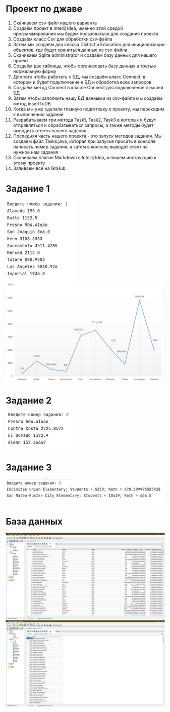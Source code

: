 # Проект по джаве
1. Скачиваем csv-файл нашего варианта
2. Создаём проект в Intellij Idea, именно этой средой программирования мы будем пользоваться
для создания проекта
3. Создаём класс Сsv для обработки csv-файла
4. Затем мы создаём два класса District и Education для инициализации объектов, где будут храниться данные
из csv-файла
5. Скачиваем Sqlite administrator и создаём базу данных для нашего проект
6. Создаём две таблицы, чтобы организовать базу данных в третью нормальную форму
7. Для того чтобы работать с БД, мы создаём класс Connect, в котором и будет подключение к БД и обработка
всех запросов
8. Создаём метод Connect в классе Connect для подключение к нашей БД
9. Затем чтобы заполнить нашу БД данными из csv-файла мы создаём метод insertToDB
10. Когда мы уже сделали главную подготовку к проекту, мы переходим к выполнению заданий
11. Разрабатываем три метода Task1, Task2, Task3 в которых и будут отправляться и обрабатываться запросы,
а также методы будет выводить ответы нашего задания
12. Последняя часть нашего проекта - это запуск методов задания. Мы создаём файл Tasks.java,
которая при запуске просить в консоле написать номер задания, а затем в консоль выводит ответ на нужное нам задания
13. Скачиваем плагин Markdown в Intellij Idea, и пишем инструкцию к этому проекту
14. Заливаем всё на GitHub


<h1>Задание 1</h1>

![alt text](1.png)
![alt text](График.png)

<h1>Задание 2</h1>

![alt text](2.png)

<h1>Задание 3</h1>

![alt text](3.png)

<h1>База данных</h1>

![alt text](Первая_бд.png)
![alt text](Вторая_бд.png)

